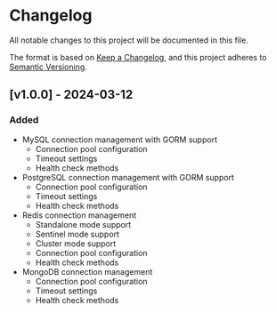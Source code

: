 # Changelog

All notable changes to this project will be documented in this file.

The format is based on [Keep a Changelog](https://keepachangelog.com/en/1.0.0/),
and this project adheres to [Semantic Versioning](https://semver.org/spec/v2.0.0.html).

## [v1.0.0] - 2024-03-12

### Added
- MySQL connection management with GORM support
  - Connection pool configuration
  - Timeout settings
  - Health check methods
- PostgreSQL connection management with GORM support
  - Connection pool configuration
  - Timeout settings
  - Health check methods
- Redis connection management
  - Standalone mode support
  - Sentinel mode support
  - Cluster mode support
  - Connection pool configuration
  - Health check methods
- MongoDB connection management
  - Connection pool configuration
  - Timeout settings
  - Health check methods 